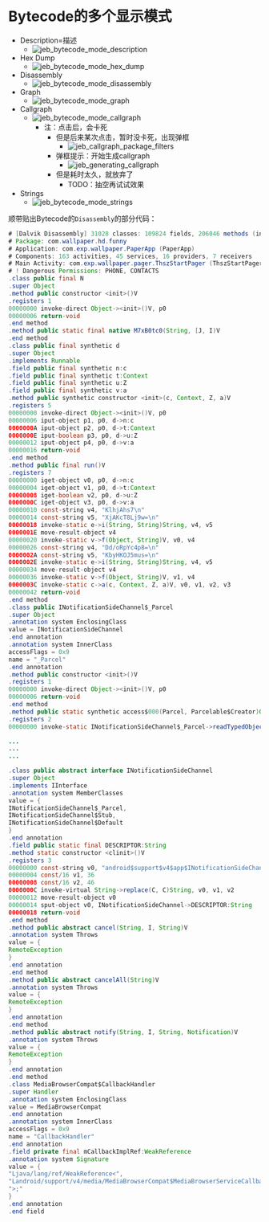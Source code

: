 # Bytecode的多个显示模式

* Description=描述
  * ![jeb_bytecode_mode_description](../assets/img/jeb_bytecode_mode_description.png)
* Hex Dump
  * ![jeb_bytecode_mode_hex_dump](../assets/img/jeb_bytecode_mode_hex_dump.jpg)
* Disassembly
  * ![jeb_bytecode_mode_disassembly](../assets/img/jeb_bytecode_mode_disassembly.jpg)
* Graph
  * ![jeb_bytecode_mode_graph](../assets/img/jeb_bytecode_mode_graph.png)
* Callgraph
  * ![jeb_bytecode_mode_callgraph](../assets/img/jeb_bytecode_mode_callgraph.png)
    * 注：点击后，会卡死
      * 但是后来某次点击，暂时没卡死，出现弹框
        * ![jeb_callgraph_package_filters](../assets/img/jeb_callgraph_package_filters.png)
      * 弹框提示：开始生成callgraph
        * ![jeb_generating_callgraph](../assets/img/jeb_generating_callgraph.png)
      * 但是耗时太久，就放弃了
        * TODO：抽空再试试效果
* Strings
  * ![jeb_bytecode_mode_strings](../assets/img/jeb_bytecode_mode_strings.png)


顺带贴出Bytecode的`Disassembly`的部分代码：

```java
# [Dalvik Disassembly] 31028 classes: 109824 fields, 206046 methods (incl. 213 native)
# Package: com.wallpaper.hd.funny
# Application: com.exp.wallpaper.PaperApp (PaperApp)
# Components: 163 activities, 45 services, 16 providers, 7 receivers
# Main Activity: com.exp.wallpaper.pager.ThszStartPager (ThszStartPager)
# ! Dangerous Permissions: PHONE, CONTACTS
.class public final N
.super Object
.method public constructor <init>()V
.registers 1
00000000 invoke-direct Object-><init>()V, p0
00000006 return-void
.end method
.method public static final native M7xB0tc0(String, [J, I)V
.end method
.class public final synthetic d
.super Object
.implements Runnable
.field public final synthetic n:c
.field public final synthetic t:Context
.field public final synthetic u:Z
.field public final synthetic v:a
.method public synthetic constructor <init>(c, Context, Z, a)V
.registers 5
00000000 invoke-direct Object-><init>()V, p0
00000006 iput-object p1, p0, d->n:c
0000000A iput-object p2, p0, d->t:Context
0000000E iput-boolean p3, p0, d->u:Z
00000012 iput-object p4, p0, d->v:a
00000016 return-void
.end method
.method public final run()V
.registers 7
00000000 iget-object v0, p0, d->n:c
00000004 iget-object v1, p0, d->t:Context
00000008 iget-boolean v2, p0, d->u:Z
0000000C iget-object v3, p0, d->v:a
00000010 const-string v4, "KlhjAhs7\n"
00000014 const-string v5, "XjAKcT8Lj9w=\n"
00000018 invoke-static e->i(String, String)String, v4, v5
0000001E move-result-object v4
00000020 invoke-static v->f(Object, String)V, v0, v4
00000026 const-string v4, "Dd/oRpYc4p8=\n"
0000002A const-string v5, "KbyHKOJ5mus=\n"
0000002E invoke-static e->i(String, String)String, v4, v5
00000034 move-result-object v4
00000036 invoke-static v->f(Object, String)V, v1, v4
0000003C invoke-static c->a(c, Context, Z, a)V, v0, v1, v2, v3
00000042 return-void
.end method
.class public INotificationSideChannel$_Parcel
.super Object
.annotation system EnclosingClass
value = INotificationSideChannel
.end annotation
.annotation system InnerClass
accessFlags = 0x9
name = "_Parcel"
.end annotation
.method public constructor <init>()V
.registers 1
00000000 invoke-direct Object-><init>()V, p0
00000006 return-void
.end method
.method public static synthetic access$000(Parcel, Parcelable$Creator)Object
.registers 2
00000000 invoke-static INotificationSideChannel$_Parcel->readTypedObject(Parcel, Parcelable$Creator)Object, p0, p1

...
...
...

.class public abstract interface INotificationSideChannel
.super Object
.implements IInterface
.annotation system MemberClasses
value = {
INotificationSideChannel$_Parcel,
INotificationSideChannel$Stub,
INotificationSideChannel$Default
}
.end annotation
.field public static final DESCRIPTOR:String
.method static constructor <clinit>()V
.registers 3
00000000 const-string v0, "android$support$v4$app$INotificationSideChannel"
00000004 const/16 v1, 36
00000008 const/16 v2, 46
0000000C invoke-virtual String->replace(C, C)String, v0, v1, v2
00000012 move-result-object v0
00000014 sput-object v0, INotificationSideChannel->DESCRIPTOR:String
00000018 return-void
.end method
.method public abstract cancel(String, I, String)V
.annotation system Throws
value = {
RemoteException
}
.end annotation
.end method
.method public abstract cancelAll(String)V
.annotation system Throws
value = {
RemoteException
}
.end annotation
.end method
.method public abstract notify(String, I, String, Notification)V
.annotation system Throws
value = {
RemoteException
}
.end annotation
.end method
.class MediaBrowserCompat$CallbackHandler
.super Handler
.annotation system EnclosingClass
value = MediaBrowserCompat
.end annotation
.annotation system InnerClass
accessFlags = 0x9
name = "CallbackHandler"
.end annotation
.field private final mCallbackImplRef:WeakReference
.annotation system Signature
value = {
"Ljava/lang/ref/WeakReference<",
"Landroid/support/v4/media/MediaBrowserCompat$MediaBrowserServiceCallbackImpl;",
">;"
}
.end annotation
.end field
```
